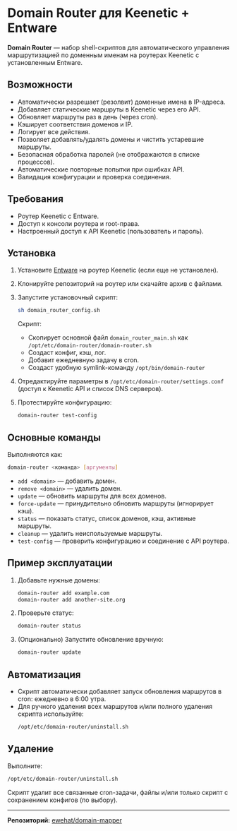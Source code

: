 # Domain Router для Keenetic + Entware

**Domain Router** — набор shell-скриптов для автоматического управления маршрутизацией по доменным именам на роутерах Keenetic с установленным Entware.

## Возможности

- Автоматически разрешает (резолвит) доменные имена в IP-адреса.
- Добавляет статические маршруты в Keenetic через его API.
- Обновляет маршруты раз в день (через cron).
- Кэширует соответствия доменов и IP.
- Логирует все действия.
- Позволяет добавлять/удалять домены и чистить устаревшие маршруты.
- Безопасная обработка паролей (не отображаются в списке процессов).
- Автоматические повторные попытки при ошибках API.
- Валидация конфигурации и проверка соединения.

## Требования

- Роутер Keenetic с Entware.
- Доступ к консоли роутера и root-права.
- Настроенный доступ к API Keenetic (пользователь и пароль).

## Установка

1. Установите [Entware](https://github.com/Entware/Entware) на роутер Keenetic (если еще не установлен).
2. Клонируйте репозиторий на роутер или скачайте архив с файлами.
3. Запустите установочный скрипт:
   ```sh
   sh domain_router_config.sh
   ```
   Скрипт:
   - Скопирует основной файл `domain_router_main.sh` как `/opt/etc/domain-router/domain-router.sh`
   - Создаст конфиг, кэш, лог.
   - Добавит ежедневную задачу в cron.
   - Создаст удобную symlink-команду `/opt/bin/domain-router`

4. Отредактируйте параметры в `/opt/etc/domain-router/settings.conf` (доступ к Keenetic API и список DNS серверов).

5. Протестируйте конфигурацию:
   ```sh
   domain-router test-config
   ```

## Основные команды

Выполняются как:
```sh
domain-router <команда> [аргументы]
```

- `add <domain>` — добавить домен.
- `remove <domain>` — удалить домен.
- `update` — обновить маршруты для всех доменов.
- `force-update` — принудительно обновить маршруты (игнорирует кэш).
- `status` — показать статус, список доменов, кэш, активные маршруты.
- `cleanup` — удалить неиспользуемые маршруты.
- `test-config` — проверить конфигурацию и соединение с API роутера.

## Пример эксплуатации

1. Добавьте нужные домены:
   ```sh
   domain-router add example.com
   domain-router add another-site.org
   ```
2. Проверьте статус:
   ```sh
   domain-router status
   ```
3. (Опционально) Запустите обновление вручную:
   ```sh
   domain-router update
   ```

## Автоматизация

- Скрипт автоматически добавляет запуск обновления маршрутов в cron: ежедневно в 6:00 утра.
- Для ручного удаления всех маршрутов и/или полного удаления скрипта используйте:
  ```sh
  /opt/etc/domain-router/uninstall.sh
  ```

## Удаление

Выполните:
```sh
/opt/etc/domain-router/uninstall.sh
```
Скрипт удалит все связанные cron-задачи, файлы и/или только скрипт с сохранением конфигов (по выбору).

---

**Репозиторий:** [ewehat/domain-mapper](https://github.com/ewehat/domain-mapper)
